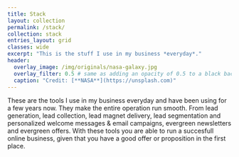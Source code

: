 ```yaml
---
title: Stack
layout: collection
permalink: /stack/
collection: stack
entries_layout: grid
classes: wide
excerpt: "This is the stuff I use in my business *everyday*."
header:
  overlay_image: /img/originals/nasa-galaxy.jpg
  overlay_filter: 0.5 # same as adding an opacity of 0.5 to a black background
  caption: "Credit: [**NASA**](https://unsplash.com)"
---
```


These are the tools I use in my business everyday and have been using for a few years now. They make the entire operation run smooth. From lead generation, lead collection, lead magnet delivery, lead segmentation and personalized welcome messages & email campaigns, evergreen newsletters and evergreen offers. With these tools you are able to run a succesfull online business, given that you have a good offer or proposition in the first place.